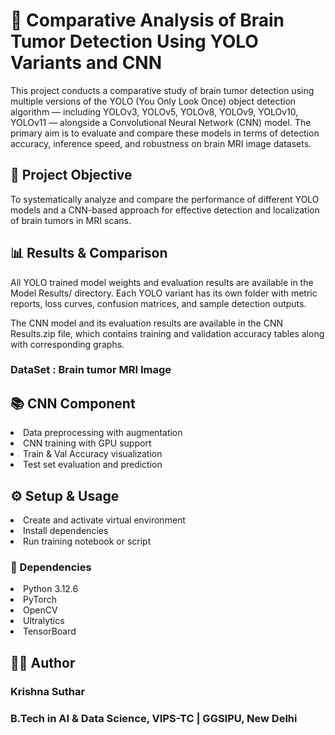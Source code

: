 # 🧠 Comparative Analysis of Brain Tumor Detection Using YOLO Variants and CNN

This project conducts a comparative study of brain tumor detection using multiple versions of the YOLO (You Only Look Once) object detection algorithm — including YOLOv3, YOLOv5, YOLOv8, YOLOv9, YOLOv10, YOLOv11 — alongside a Convolutional Neural Network (CNN) model. The primary aim is to evaluate and compare these models in terms of detection accuracy, inference speed, and robustness on brain MRI image datasets.

## 🧪 Project Objective

To systematically analyze and compare the performance of different YOLO models and a CNN-based approach for effective detection and localization of brain tumors in MRI scans.

## 📊 Results & Comparison
All YOLO trained model weights and evaluation results are available in the Model Results/ directory. Each YOLO variant has its own folder with metric reports, loss curves, confusion matrices, and sample detection outputs.

The CNN model and its evaluation results are available in the CNN Results.zip file, which contains training and validation accuracy tables along with corresponding graphs.

### DataSet : Brain tumor MRI Image

## 📚 CNN Component
<li>Data preprocessing with augmentation</li>
<li>CNN training with GPU support</li>
<li> Train & Val Accuracy visualization</li>
<li>Test set evaluation and prediction</li>

## ⚙️ Setup & Usage 
<li>Create and activate virtual environment</li>
<li>Install dependencies</li>
<li>Run training notebook or script</li>

### 📌 Dependencies
<li>Python 3.12.6</li>
<li>PyTorch</li>
<li>OpenCV</li>
<li>Ultralytics</li>
<li>TensorBoard</li>

## 👨‍💻 Author
### Krishna Suthar
### B.Tech in AI & Data Science, VIPS-TC | GGSIPU, New Delhi
